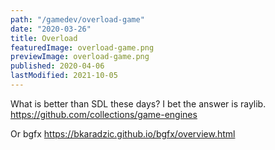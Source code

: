 ```yaml
---
path: "/gamedev/overload-game"
date: "2020-03-26"
title: Overload
featuredImage: overload-game.png
previewImage: overload-game.png
published: 2020-04-06
lastModified: 2021-10-05
---
```


What is better than SDL these days? I bet the answer is raylib.
https://github.com/collections/game-engines

Or bgfx https://bkaradzic.github.io/bgfx/overview.html